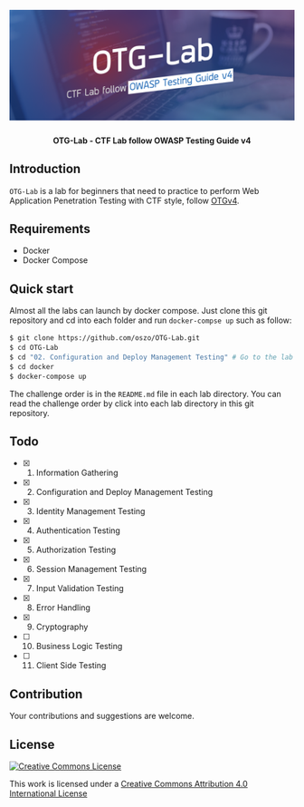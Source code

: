 <h1 align="center">
  <br>
  <a href="https://github.com/oszo/OTG-Lab">
    <img src="badge.png" alt="OTG-Lab"></a>
  <br>
</h1>
<h4 align="center">OTG-Lab - CTF Lab follow OWASP Testing Guide v4</h4>

## Introduction

`OTG-Lab` is a lab for beginners that need to practice to perform Web Application Penetration Testing with CTF style, follow [OTGv4](https://www.owasp.org/index.php/OWASP_Testing_Guide_v4_Table_of_Contents).

## Requirements

* Docker
* Docker Compose

## Quick start

Almost all the labs can launch by docker compose. Just clone this git repository and cd into each folder and run `docker-compse up` such as follow:

```bash
$ git clone https://github.com/oszo/OTG-Lab.git
$ cd OTG-Lab
$ cd "02. Configuration and Deploy Management Testing" # Go to the lab directory you want to do.
$ cd docker
$ docker-compose up
```

The challenge order is in the `README.md` file in each lab directory. You can read the challenge order by click into each lab directory in this git repository.

## Todo

- [x] 1.  Information Gathering
- [X] 2.  Configuration and Deploy Management Testing
- [X] 3.  Identity Management Testing
- [X] 4.  Authentication Testing
- [X] 5.  Authorization Testing
- [X] 6.  Session Management Testing
- [X] 7.  Input Validation Testing
- [X] 8.  Error Handling
- [X] 9.  Cryptography
- [ ] 10. Business Logic Testing
- [ ] 11. Client Side Testing

## Contribution

Your contributions and suggestions are welcome.

## License

[![Creative Commons License](http://i.creativecommons.org/l/by/4.0/88x31.png)](http://creativecommons.org/licenses/by/4.0/)

This work is licensed under a [Creative Commons Attribution 4.0 International License](http://creativecommons.org/licenses/by/4.0/)
